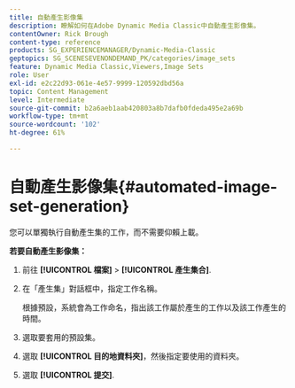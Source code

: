```yaml
---
title: 自動產生影像集
description: 瞭解如何在Adobe Dynamic Media Classic中自動產生影像集。
contentOwner: Rick Brough
content-type: reference
products: SG_EXPERIENCEMANAGER/Dynamic-Media-Classic
geptopics: SG_SCENESEVENONDEMAND_PK/categories/image_sets
feature: Dynamic Media Classic,Viewers,Image Sets
role: User
exl-id: e2c22d93-061e-4e57-9999-120592dbd56a
topic: Content Management
level: Intermediate
source-git-commit: b2a6aeb1aab420803a8b7dafb0fdeda495e2a69b
workflow-type: tm+mt
source-wordcount: '102'
ht-degree: 61%

---
```


# 自動產生影像集{#automated-image-set-generation}

<!-- 

Comment Type: remark
Last Modified By: 
Last Modified Date: 

<p>New for 6.5</p>

 -->

您可以單獨執行自動產生集的工作，而不需要仰賴上載。

**若要自動產生影像集：**

1. 前往 **[!UICONTROL 檔案]** > **[!UICONTROL 產生集合]**.
1. 在「產生集」對話框中，指定工作名稱。

   根據預設，系統會為工作命名，指出該工作屬於產生的工作以及該工作產生的時間。

1. 選取要套用的預設集。
1. 選取 **[!UICONTROL 目的地資料夾]**，然後指定要使用的資料夾。
1. 選取 **[!UICONTROL 提交]**.
